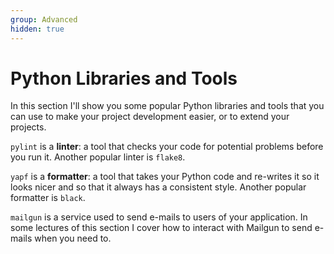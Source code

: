```yaml
---
group: Advanced
hidden: true
---
```


# Python Libraries and Tools

In this section I'll show you some popular Python libraries and tools that you can use to make your project development easier, or to extend your projects.

`pylint` is a **linter**: a tool that checks your code for potential problems before you run it. Another popular linter is `flake8`.

`yapf` is a **formatter**: a tool that takes your Python code and re-writes it so it looks nicer and so that it always has a consistent style. Another popular formatter is `black`.

`mailgun` is a service used to send e-mails to users of your application. In some lectures of this section I cover how to interact with Mailgun to send e-mails when you need to.